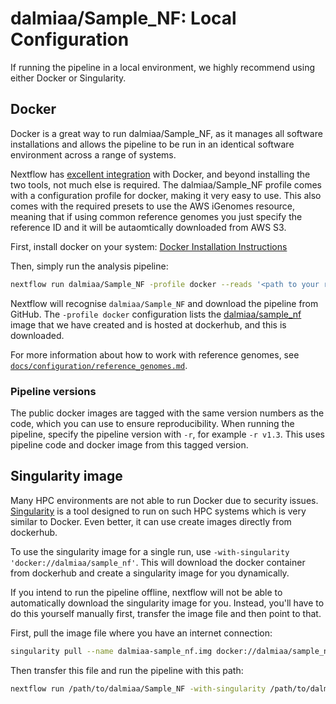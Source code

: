 # dalmiaa/Sample_NF: Local Configuration

If running the pipeline in a local environment, we highly recommend using either Docker or Singularity.

## Docker
Docker is a great way to run dalmiaa/Sample_NF, as it manages all software installations and allows the pipeline to be run in an identical software environment across a range of systems.

Nextflow has [excellent integration](https://www.nextflow.io/docs/latest/docker.html) with Docker, and beyond installing the two tools, not much else is required. The dalmiaa/Sample_NF profile comes with a configuration profile for docker, making it very easy to use. This also comes with the required presets to use the AWS iGenomes resource, meaning that if using common reference genomes you just specify the reference ID and it will be autaomtically downloaded from AWS S3.

First, install docker on your system: [Docker Installation Instructions](https://docs.docker.com/engine/installation/)

Then, simply run the analysis pipeline:
```bash
nextflow run dalmiaa/Sample_NF -profile docker --reads '<path to your reads>'
```

Nextflow will recognise `dalmiaa/Sample_NF` and download the pipeline from GitHub. The `-profile docker` configuration lists the [dalmiaa/sample_nf](https://hub.docker.com/r/dalmiaa/sample_nf/) image that we have created and is hosted at dockerhub, and this is downloaded.

For more information about how to work with reference genomes, see [`docs/configuration/reference_genomes.md`](docs/configuration/reference_genomes.md).

### Pipeline versions
The public docker images are tagged with the same version numbers as the code, which you can use to ensure reproducibility. When running the pipeline, specify the pipeline version with `-r`, for example `-r v1.3`. This uses pipeline code and docker image from this tagged version.


## Singularity image
Many HPC environments are not able to run Docker due to security issues. [Singularity](http://singularity.lbl.gov/) is a tool designed to run on such HPC systems which is very similar to Docker. Even better, it can use create images directly from dockerhub.

To use the singularity image for a single run, use `-with-singularity 'docker://dalmiaa/sample_nf'`. This will download the docker container from dockerhub and create a singularity image for you dynamically.

If you intend to run the pipeline offline, nextflow will not be able to automatically download the singularity image for you. Instead, you'll have to do this yourself manually first, transfer the image file and then point to that.

First, pull the image file where you have an internet connection:

```bash
singularity pull --name dalmiaa-sample_nf.img docker://dalmiaa/sample_nf
```

Then transfer this file and run the pipeline with this path:

```bash
nextflow run /path/to/dalmiaa/Sample_NF -with-singularity /path/to/dalmiaa-sample_nf.img
```
